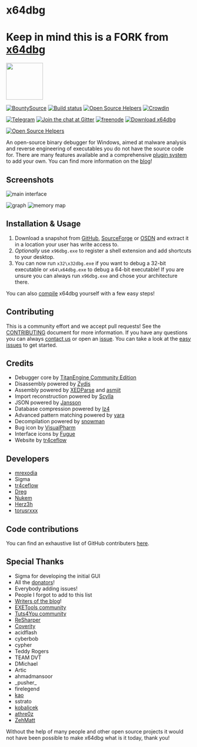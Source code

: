 # x64dbg
# Keep in mind this is a FORK from [x64dbg](https://x64dbg.com/#start)
<img width="100" src="https://github.com/x64dbg/x64dbg/raw/development/src/bug_black.png"/>

[![BountySource](https://www.bountysource.com/badge/team?team_id=18188&style=raised)](https://www.bountysource.com/teams/x64dbg?utm_source=x64dbg&utm_medium=shield&utm_campaign=raised) [![Build status](https://ci.appveyor.com/api/projects/status/h1j489qa1mx67e0h?svg=true)](https://ci.appveyor.com/project/mrexodia/x64dbg) [![Open Source Helpers](https://www.codetriage.com/x64dbg/x64dbg/badges/users.svg)](https://www.codetriage.com/x64dbg/x64dbg) [![Crowdin](https://d322cqt584bo4o.cloudfront.net/x64dbg/localized.svg)](http://translate.x64dbg.com)

[![Telegram](https://img.shields.io/badge/chat-%20on%20Telegram-blue.svg)](http://telegram.x64dbg.com) [![Join the chat at Gitter](https://badges.gitter.im/x64dbg/x64dbg.svg)](http://gitter.x64dbg.com) [![freenode](https://img.shields.io/badge/chat-%20on%20freenode-brightgreen.svg)](http://webchat.freenode.net/?channels=x64dbg) [![Download x64dbg](https://img.shields.io/sourceforge/dm/x64dbg.svg)](https://sourceforge.net/projects/x64dbg/files/latest/download)

[![Open Source Helpers](https://www.codetriage.com/x64dbg/x64dbg/badges/users.svg)](https://www.codetriage.com/x64dbg/x64dbg)

An open-source binary debugger for Windows, aimed at malware analysis and reverse engineering of executables you do not have the source code for. There are many features available and a comprehensive [plugin system](http://plugins.x64dbg.com) to add your own. You can find more information on the [blog](https://x64dbg.com/blog)!

## Screenshots

![main interface](https://i.imgur.com/V2f5AP9.png)

![graph](https://i.imgur.com/gVjzntJ.png) ![memory map](https://i.imgur.com/cLJwTjY.png)

## Installation & Usage

1. Download a snapshot from [GitHub](https://github.com/x64dbg/x64dbg/releases), [SourceForge](https://sourceforge.net/projects/x64dbg/files/snapshots) or [OSDN](https://osdn.net/projects/x64dbg) and extract it in a location your user has write access to.
2. _Optionally_ use `x96dbg.exe` to register a shell extension and add shortcuts to your desktop.
3. You can now run `x32\x32dbg.exe` if you want to debug a 32-bit executable or `x64\x64dbg.exe` to debug a 64-bit executable! If you are unsure you can always run `x96dbg.exe` and chose your architecture there.

You can also [compile](https://github.com/x64dbg/x64dbg/wiki/Compiling-the-whole-project) x64dbg yourself with a few easy steps!

## Contributing

This is a community effort and we accept pull requests! See the [CONTRIBUTING](https://github.com/x64dbg/x64dbg/blob/development/CONTRIBUTING.md) document for more information. If you have any questions you can always [contact us](https://x64dbg.com/#contact) or open an [issue](https://github.com/x64dbg/x64dbg/issues). You can take a look at the [easy issues](https://github.com/x64dbg/x64dbg/issues?q=is%3Aissue+is%3Aopen+label%3Aeasy) to get started.

## Credits

- Debugger core by [TitanEngine Community Edition](https://bitbucket.org/titanengineupdate/titanengine-update)
- Disassembly powered by [Zydis](https://zydis.re)
- Assembly powered by [XEDParse](https://github.com/x64dbg/XEDParse) and [asmjit](https://github.com/asmjit)
- Import reconstruction powered by [Scylla](https://github.com/NtQuery/Scylla)
- JSON powered by [Jansson](http://www.digip.org/jansson)
- Database compression powered by [lz4](https://bitbucket.org/mrexodia/lz4)
- Advanced pattern matching powered by [yara](http://virustotal.github.io/yara)
- Decompilation powered by [snowman](https://derevenets.com)
- Bug icon by [VisualPharm](http://www.visualpharm.com)
- Interface icons by [Fugue](http://p.yusukekamiyamane.com)
- Website by [tr4ceflow](http://tr4ceflow.com)

## Developers

- [mrexodia](http://mrexodia.cf)
- Sigma
- [tr4ceflow](http://blog.tr4ceflow.com)
- [Dreg](http://www.fr33project.org)
- [Nukem](https://github.com/Nukem9)
- [Herz3h](https://github.com/Herz3h)
- [torusrxxx](https://github.com/torusrxxx)

## Code contributions

You can find an exhaustive list of GitHub contributers [here](https://github.com/x64dbg/x64dbg/graphs/contributors).

## Special Thanks

- Sigma for developing the initial GUI
- All the [donators](https://www.bountysource.com/teams/x64dbg/backers)!
- Everybody adding issues!
- People I forgot to add to this list
- [Writers of the blog](https://x64dbg.com/blog/2016/07/09/Looking-for-writers.html)!
- [EXETools community](http://forum.exetools.com)
- [Tuts4You community](http://forum.tuts4you.com)
- [ReSharper](https://www.jetbrains.com/resharper)
- [Coverity](http://www.coverity.com)
- acidflash
- cyberbob
- cypher
- Teddy Rogers
- TEAM DVT
- DMichael
- Artic
- ahmadmansoor
- \_pusher\_
- firelegend
- [kao](http://lifeinhex.com)
- sstrato
- [kobalicek](https://github.com/kobalicek)
- [athre0z](https://github.com/athre0z)
- [ZehMatt](https://github.com/ZehMatt)

Without the help of many people and other open source projects it would not have been possible to make x64dbg what is it today, thank you!
